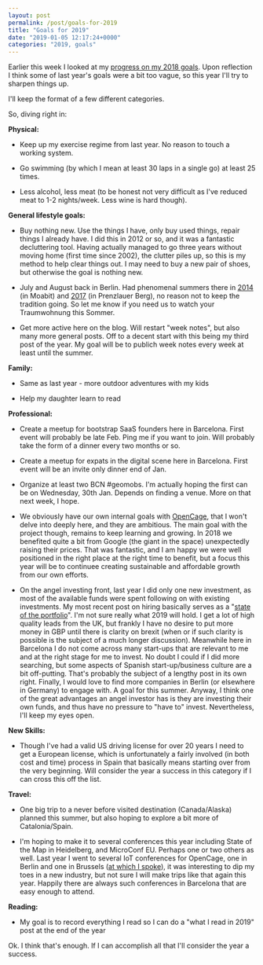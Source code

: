 ```yaml
---
layout: post
permalink: /post/goals-for-2019
title: "Goals for 2019"
date: "2019-01-05 12:17:24+0000"
categories: "2019, goals"
---
```


Earlier this week I looked at my [progress on my 2018 goals](/post/reflections-on-2018-goals). Upon reflection I think some of last year's goals were a bit too vague, so this year I'll try to sharpen things up.

I'll keep the format of a few different categories.

So, diving right in: 

**Physical:**

  *  Keep up my exercise regime from last year. No reason to touch a working
system.

  * Go swimming (by which I mean at least 30 laps in a single go) at least 25 times. 

  *  Less alcohol, less meat (to be honest not very difficult as I've reduced meat to 1-2 nights/week. Less wine is hard though).

**General lifestyle goals:**

  * Buy nothing new. Use the things I have, only buy used things, repair things I already have. I did this in 2012 or so, and it was a fantastic decluttering tool. Having actually managed to go three years without moving home (first time since 2002), the clutter piles up, so this is my method to help clear things out. I may need to buy a new pair of shoes, but otherwise the goal is nothing new. 

  * July and August back in Berlin. Had phenomenal summers there in [2014](/post/96569192005/berlin-and-bestsummerever) (in Moabit) and [2017](/post/best-summer-ever) (in Prenzlauer Berg), no reason not to keep the tradition going. So let me know if you need us to watch your Traumwohnung this Sommer.

  * Get more active here on the blog. Will restart "week notes", but also many
more general posts. Off to a decent start with this being my third post of the
year. My goal will be to publich week notes every week at least until the summer.

**Family:**

  * Same as last year - more outdoor adventures with my kids

  * Help my daughter learn to read

   

**Professional:**

  * Create a meetup for bootstrap SaaS founders here in Barcelona. First event
will probably be late Feb. Ping me if you want to join. Will probably take the form of a dinner every two months or so.

  * Create a meetup for expats in the digital scene here in Barcelona. First event will be an invite only dinner end of Jan. 

  * Organize at least two BCN #geomobs. I'm actually hoping the first can be on
Wednesday, 30th Jan. Depends on finding a venue. More on that next week, I hope. 
  * We obviously have our own internal goals with [OpenCage](https://opencagedata.com), that I won't delve into deeply here, and they are ambitious. The main goal with the project though, remains to keep learning and growing. In 2018 we benefited quite a bit from Google (the giant in the space) unexpectedly raising their prices. That was fantastic, and I am happy we were well positioned in the right place at the right time to benefit, but a focus this year will be to continuee creating sustainable and affordable growth from our own efforts. 

  * On the angel investing front, last year I did only one new investment, as most of the available funds were spent following on with existing investments. My most recent post on hiring basically serves as a "[state of the portfolio](/post/im-hiring-2018)". I'm not sure really what 2019 will hold. I get a lot of high quality leads from the UK, but frankly I have no desire to put more money in GBP until there is clarity on brexit (when or if such clarity is possible is the subject of a much longer discussion). Meanwhile here in Barcelona I do not come across many start-ups that are relevant to me and at the right stage for me to invest. No doubt I could if I did more searching, but some aspects of Spanish start-up/business culture are a bit off-putting. That's probably the subject of a lengthy post in its own right. Finally, I would love to find more companies in Berlin (or elsewhere in Germany) to engage with. A goal for this summer. Anyway, I think one of the great advantages an angel investor has is they are investing their own funds, and thus have no pressure to "have to" invest. Nevertheless, I'll keep my eyes open. 

**New Skills:**

  * Though I've had a valid US driving license for over 20 years I need to get a European license, which is unfortunately a fairly involved (in both cost and time) process in Spain that basically means starting over from the very beginning. Will consider the year a success in this category if I can cross this off the list. 

**Travel:**

  * One big trip to a never before visited destination (Canada/Alaska) planned this summer, but also hoping to explore a bit more of Catalonia/Spain.

  * I'm hoping to make it to several conferences this year including State of the Map in Heidelberg, and MicroConf EU. Perhaps one or two others as well. Last year I went to several IoT conferences for OpenCage, one in Berlin and one in Brussels ([at which I spoke](/post/geoiotworld-talk)), it was interesting to dip my toes in a new industry, but not sure I will make trips like that again this year. Happily there are always such conferences in Barcelona that are easy enough to attend.

**Reading:**

  * My goal is to record everything I read so I can do a "what I read in 2019" post at the end of the year


Ok. I think that's enough. If I can accomplish all that I'll consider the year
a success.

